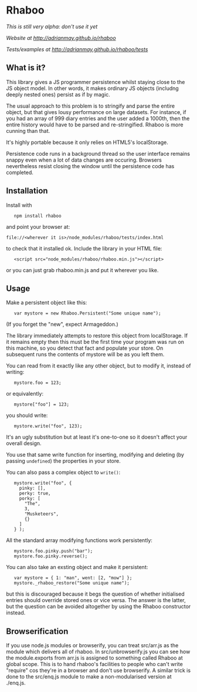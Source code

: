 Rhaboo
======

*This is still very alpha: don't use it yet*

*Website at http://adrianmay.github.io/rhaboo*

*Tests/examples at http://adrianmay.github.io/rhaboo/tests*

What is it?
-----------

This library gives a JS programmer persistence whilst staying close to the JS object model. In other words, it makes ordinary JS objects (includng deeply nested ones) persist as if by magic.

The usual approach to this problem is to stringify and parse the entire object, but that gives lousy performance on large datasets. For instance, if you had an array of 999 diary entries and the user added a 1000th, then the entire history would have to be parsed and re-stringified. Rhaboo is more cunning than that.

It's highly portable because it only relies on HTML5's localStorage.

Persistence code runs in a background thread so the user interface remains snappy even when a lot of data changes are occuring. Browsers nevertheless resist closing the window until the persistence code has completed.

Installation
------------

Install with 

```
   npm install rhaboo
```

and point your browser at: 

```
file://<wherever it is>/node_modules/rhaboo/tests/index.html
```

to check that it installed ok. Include the library in your HTML file:

```
   <script src="node_modules/rhaboo/rhaboo.min.js"></script>
```
or you can just grab rhaboo.min.js and put it wherever you like.

Usage
-----

Make a persistent object like this:

```
   var mystore = new Rhaboo.Persistent("Some unique name");
```
(If you forget the "new", expect Armageddon.)

The library immediately attempts to restore this object from localStorage. If it remains empty then this must be the first time your program was run on this machine, so you detect that fact and populate your store. On subsequent runs the contents of mystore will be as you left them.

You can read from it exactly like any other object, but to modify it, instead of writing:
 
```
   mystore.foo = 123; 
```
or equivalently: 
```
   mystore["foo"] = 123;
```

you should write:

```
   mystore.write("foo", 123);
```

It's an ugly substitution but at least it's one-to-one so it doesn't affect your overall design.

You use that same write function for inserting, modifying and deleting (by passing `undefined`) the properties in your store.

You can also pass a complex object to `write()`:

```
   mystore.write("foo", {   
     pinky: [],   
     perky: true,   
     porky: [   
       "The",   
       3,   
       "Musketeers",   
       {}   
     ]   
   } );
```

All the standard array modifying functions work persistently:

```
   mystore.foo.pinky.push("bar");  
   mystore.foo.pinky.reverse();
```

You can also take an exsting object and make it persistent:

```
   var mystore = { 1: "man", went: [2, "mow"] };  
   mystore._rhaboo_restore("Some unique name");
```

but this is discouraged because it begs the question of whether initialised entries should override stored ones or vice versa. The answer is the latter, but the question can be avoided altogether by using the Rhaboo constructor instead.

Browserification
----------------

If you use node.js modules or browserify, you can treat src/arr.js as the module which delivers all of rhaboo. In src/unbrowserify.js you can see how the module.exports from arr.js is assigned to something called Rhaboo at global scope. This is to hand rhaboo's facilities to people who can't write "require" cos they're in a browser and don't use browserify. A similar trick is done to the src/enq.js module to make a non-modularised version at ./enq.js.


